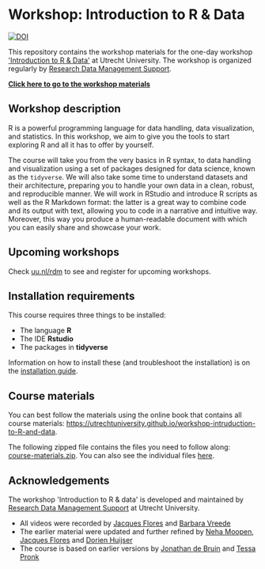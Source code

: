 # Workshop: Introduction to R & Data

<a href="https://zenodo.org/badge/latestdoi/151564918"><img src="https://zenodo.org/badge/151564918.svg" alt="DOI"></a>

This repository contains the workshop materials for the one-day workshop ['Introduction to R & Data'](https://www.uu.nl/en/research/research-data-management/training-workshops/introduction-to-r-data) at Utrecht University.
The workshop is organized regularly by [Research Data Management Support](https://www.uu.nl/en/research/research-data-management).

**[Click here to go to the workshop materials](https://utrechtuniversity.github.io/workshop-introduction-to-R-and-data/)**

## Workshop description

R is a powerful programming language for data handling, data visualization, and statistics.
In this workshop, we aim to give you the tools to start exploring R and all it has to offer by yourself.

The course will take you from the very basics in R syntax, to data handling and visualization using a set of packages designed for data science, known as the `tidyverse`.
We will also take some time to understand datasets and their architecture, preparing you to handle your own data in a clean, robust, and reproducible manner.
We will work in RStudio and introduce R scripts as well as the R Markdown format: the latter is a great way to combine code and its output with text, allowing you to code in a narrative and intuitive way.
Moreover, this way you produce a human-readable document with which you can easily share and showcase your work.

## Upcoming workshops
Check [uu.nl/rdm](https://www.uu.nl/en/research/research-data-management/training-workshops/introduction-to-r-data) to see and register for upcoming workshops.

## Installation requirements
This course requires three things to be installed:

- The language **R**
- The IDE **Rstudio**
- The packages in **tidyverse**

Information on how to install these (and troubleshoot the installation) is on the [installation guide](https://utrechtuniversity.github.io/workshop-intruduction-to-r-and-data/installation-and-setup.html).

## Course materials

You can best follow the materials using the online book that contains all course materials: https://utrechtuniversity.github.io/workshop-intruduction-to-R-and-data.

The following zipped file contains the files you need to follow along: [course-materials.zip](https://github.com/UtrechtUniversity/workshop-introduction-to-R-and-data/raw/main/course-materials.zip).
You can also see the individual files [here](course-materials).

## Acknowledgements

The workshop 'Introduction to R & data' is developed and maintained by [Research Data Management Support](https://www.uu.nl/en/research/research-data-management) at Utrecht University.

- All videos were recorded by [Jacques Flores](https://www.uu.nl/medewerkers/jpflores) and [Barbara Vreede](https://github.com/bvreede)
- The earlier material were updated and further refined by [Neha Moopen](https://www.uu.nl/staff/NMoopen), [Jacques Flores](https://www.uu.nl/medewerkers/jpflores) and [Dorien Huijser](https://www.uu.nl/staff/DCHuijser)
- The course is based on earlier versions by [Jonathan de Bruin](https://github.com/J535D165) and [Tessa Pronk](https://github.com/TessaPr)